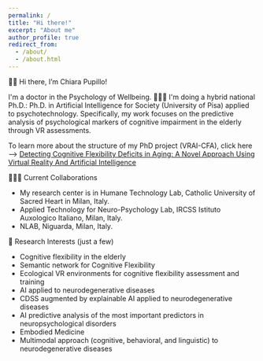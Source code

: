 ```yaml
---
permalink: /
title: "Hi there!"
excerpt: "About me"
author_profile: true
redirect_from: 
  - /about/
  - /about.html
---
```

👋🏼 Hi there, I’m Chiara Pupillo!

I'm a doctor in the Psychology of Wellbeing.
👨🏻‍💻 I'm doing a hybrid national Ph.D.: Ph.D. in Artificial Intelligence for Society (University of Pisa) applied to psychotechnology. Specifically, my work focuses on the predictive analysis of psychological markers of cognitive impairment in the elderly through VR assessments. 

To learn more about the structure of my PhD project (VRAI-CFA), click here --> [Detecting Cognitive Flexibility Deficits in Aging: A Novel Approach Using Virtual Reality And Artificial Intelligence](https://www.liebertpub.com/doi/full/10.1089/cyber.2024.27109.ceu)

👨🏻‍🔬 Current Collaborations
- My research center is in Humane Technology Lab, Catholic University of Sacred Heart in Milan, Italy.
- Applied Technology for Neuro-Psychology Lab, IRCSS Istituto Auxologico Italiano, Milan, Italy. 
- NLAB, Niguarda, Milan, Italy.

📘 Research Interests (just a few)
- Cognitive flexibility in the elderly
- Semantic network for Cognitive Flexibility
- Ecological VR environments for cognitive flexibility assessment and training
- AI applied to neurodegenerative diseases
- CDSS augmented by explainable AI applied to neurodegenerative diseases
- AI predictive analysis of the most important predictors in neuropsychological disorders
- Embodied Medicine
- Multimodal approach (cognitive, behavioral, and linguistic) to neurodegenerative diseases
 
